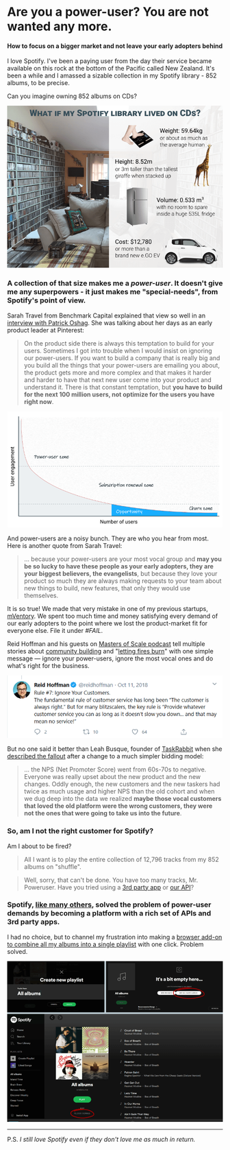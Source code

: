 # Are you a power-user? You are not wanted any more.
#### How to focus on a bigger market and not leave your early adopters behind

I love Spotify. I've been a paying user from the day their service became available on this rock at the bottom of the Pacific called New Zealand. It's been a while and I amassed a sizable collection in my Spotify library - 852 albums, to be precise.

Can you imagine owning 852 albums on CDs?

![852 cds in perspective](852-cds.png)

### A collection of that size makes me a *power-user*. It doesn't give me any superpowers - it just makes me "special-needs", from Spotify's point of view.

Sarah Travel from Benchmark Capital explained that view so well in an [interview with Patrick Oshag](https://open.spotify.com/episode/46Yi7ta1rI9vVaGRJVA0UK). She was talking about her days as an early product leader at Pinterest: 

> On the product side there is always this temptation to build for your users. Sometimes I got into trouble when I would insist on ignoring our power-users. If you want to build a company that is really big and you build all the things that your power-users are emailing you about, the product gets more and more complex and that makes it harder and harder to have that next new user come into your product and understand it. There is that constant temptation, but **you have to build for the next 100 million users, not optimize for the users you have right now**.

![power users vs opportunity graph](usage-graph.png)

And power-users are a noisy bunch. They are who you hear from most. Here is another quote from Sarah Travel:

> ... because your power-users are your most vocal group and **may you be so lucky to have these people as your early adopters, they are your biggest believers, the evangelists**, but because they love your product so much they are always making requests to your team about new things to build, new features, that only they would use themselves.

It is so true! We made that very mistake in one of my previous startups, [mVentory](http://mventory.com). We spent too much time and money satisfying every demand of our early adopters to the point where we lost the product-market fit for everyone else. File it under *#FAIL*. 

Reid Hoffman and his guests on [Masters of Scale podcast](https://mastersofscale.com/) tell multiple stories about [community building](https://mastersofscale.com/caterina-fake-build-a-more-human-internet/) and "[letting fires burn](https://open.spotify.com/episode/4u0S0P2gL70g6CcbeiZzM7)" with one simple message — ignore your power-users, ignore the most vocal ones and do what's right for the business.

![Ried Hoffman tweet](ried-hoffman-tweet.png)


But no one said it better than Leah Busque, founder of [TaskRabbit](https://www.taskrabbit.com/) when she [described the fallout](https://www.saastr.com/saastr-podcasts-for-the-week-with-zylo-and-taskrabbit-july-26-2019/) after a change to a much simpler bidding model:

> ... the NPS (Net Promoter Score) went from 60s-70s to negative. Everyone was really upset about the new product and the new changes. Oddly enough, the new customers and the new taskers had twice as much usage and higher NPS than the old cohort and when we dug deep into the data we realized **maybe those vocal customers that loved the old platform were the wrong customers, they were not the ones that were going to take us into the future**.

### So, am I not the right customer for Spotify? 
Am I about to be fired?

> All I want is to play the entire collection of 12,796 tracks from my 852 albums on "shuffle".

> Well, sorry, that can't be done. You have too many tracks, Mr. Poweruser. Have you tried using a [3rd party app](https://play.google.com/store/search?q=spotify&c=apps&hl=en) or [our API](https://developer.spotify.com/)?

### Spotify, [like many others](https://mastersofscale.com/tobi-lutke-be-a-platform/), solved the problem of power-user demands by becoming a platform with a rich set of APIs and 3rd party apps.

I had no choice, but to channel my frustration into making a [browser add-on to combine all my albums into a single playlist](https://github.com/rimutaka/spotify-play-all-saved-albums) with one click. Problem solved.

![spotify play all albums addon](addon.png)

---

P.S.  *I still love Spotify even if they don't love me as much in return.*
